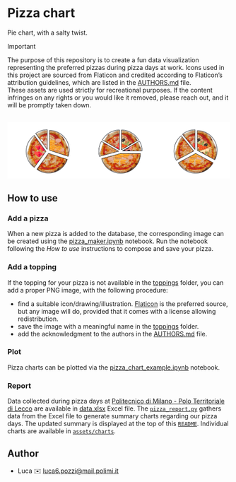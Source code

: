 # Pizza chart

Pie chart, with a salty twist.

> [!IMPORTANT] 
> The purpose of this repository is to create a fun data visualization representing the preferred pizzas during pizza days at work. Icons used in this project are sourced from Flaticon and credited according to Flaticon’s attribution guidelines, which are listed in the [AUTHORS.md](./assets/AUTHORS.md) file.
> <br>These assets are used strictly for recreational purposes. If the content infringes on any rights or you would like it removed, please reach out, and it will be promptly taken down.

<!-- Adaptation to color scheme taken from https://stackoverflow.com/questions/65413712/changing-readme-md-image-display-conditional-to-github-light-mode-dark-mode -->
<br />
<picture>
  <source media="(prefers-color-scheme: dark)" srcset="./assets/charts/summary_dark.png">
  <source media="(prefers-color-scheme: light)" srcset="./assets/charts/summary_dark.png">
  <img alt="Summary charts of pizza days at WE-COBOT in either dark or light mode adapting to selected color scheme" src="./assets/charts/summary_dark.png">
</picture>
<br />

## How to use

### Add a pizza
When a new pizza is added to the database, the corresponding image can be created using the [pizza_maker.ipynb](pizza_maker.ipynb) notebook. Run the notebook following the *How to use* instructions to compose and save your pizza.

### Add a topping
If the topping for your pizza is not available in the [toppings](./assets/toppings/) folder, you can add a proper PNG image, with the following procedure:
* find a suitable icon/drawing/illustration. [Flaticon](https://www.flaticon.com/) is the preferred source, but any image will do, provided that it comes with a license allowing redistribution.
* save the image with a meaningful name in the [toppings](./assets/toppings/) folder.
* add the acknowledgment to the authors in the [AUTHORS.md](./assets/AUTHORS.md) file.

### Plot
Pizza charts can be plotted via the [pizza_chart_example.ipynb](pizza_chart_example.ipynb) notebook.

### Report
Data collected during pizza days at [Politecnico di Milano - Polo Territoriale di Lecco](https://www.polo-lecco.polimi.it/) are available in [data.xlsx](./data/data.xlsx) Excel file.
The [`pizza_report.py`](./pizza_report.py) gathers data from the Excel file to generate summary charts regarding our pizza days. 
The updated summary is displayed at the top of this [`README`](README.md). Individual charts are available in [`assets/charts`](./assets/charts/).

## Author
* Luca :envelope: [luca6.pozzi@mail.polimi.it](mailto:luca6.pozzi@mail.polimi.it)